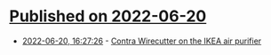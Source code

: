 # [Published on 2022-06-20](index.md)

* [2022-06-20, 16:27:26](https://news.ycombinator.com/item?id=31812259) - [Contra Wirecutter on the IKEA air purifier](https://dynomight.net/ikea-purifier/)
